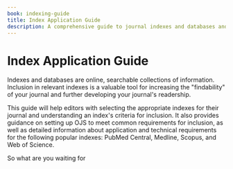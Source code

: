 ```yaml
---
book: indexing-guide
title: Index Application Guide
description: A comprehensive guide to journal indexes and databases and applying for inclusion to indexes and databases.
---
```


# Index Application Guide

Indexes and databases are online, searchable collections of information. Inclusion in relevant indexes is a valuable tool for increasing the "findability" of your journal and further developing your journal's readership. 

This guide will help editors with selecting the appropriate indexes for their journal and understanding an index's criteria for inclusion. It also provides guidance on setting up OJS to meet common requirements for inclusion, as well as detailed information about application and technical requirements for the following popular indexes: PubMed Central, Medline, Scopus, and Web of Science.
 
So what are you waiting for
